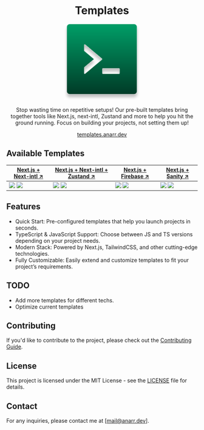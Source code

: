 <div align="center">

# Templates

<img src="assets/images/logo.svg" alt="Logo" width="200"/>

Stop wasting time on repetitive setups! Our pre-built templates bring together tools like Next.js, next-intl, Zustand and more to help you hit the ground running. Focus on building your projects, not setting them up!

<a href="https://resume.anarr.dev">templates.anarr.dev</a>

</div>

## Available Templates

| [Next.js + Next-intl ↗](https://github.com/Anrsgrl/next-intl-js) | [Next.js + Next-intl + Zustand ↗](https://github.com/Anrsgrl/next-intl-zustand-js) | [Next.js + Firebase ↗](https://github.com/Anrsgrl/next-firebase-js) | [Next.js + Sanity ↗](https://github.com/Anrsgrl/next-sanity-js)
|--|--|--|--|
|<img src="https://img.icons8.com/color/512/javascript.png" width="24px" /> <img src="https://img.icons8.com/color/512/typescript.png" width="24px" />   | <img src="https://img.icons8.com/color/512/javascript.png" width="24px" /> <img src="https://img.icons8.com/color/512/typescript.png" width="24px" />   |<img src="https://img.icons8.com/color/512/javascript.png" width="24px" /> <img src="https://img.icons8.com/color/512/typescript.png" width="24px" />   |<img src="https://img.icons8.com/color/512/javascript.png" width="24px" /> <img src="https://img.icons8.com/color/512/typescript.png" width="24px" />   |

## Features

- Quick Start: Pre-configured templates that help you launch projects in seconds.
- TypeScript & JavaScript Support: Choose between JS and TS versions depending on your project needs.
- Modern Stack: Powered by Next.js, TailwindCSS, and other cutting-edge technologies.
- Fully Customizable: Easily extend and customize templates to fit your project’s requirements.

## TODO

- Add more templates for different techs.
- Optimize current templates

## Contributing

If you'd like to contribute to the project, please check out the [Contributing Guide](CONTRIBUTING.md).

## License

This project is licensed under the MIT License - see the [LICENSE](LICENSE) file for details.

## Contact

For any inquiries, please contact me at [mail@anarr.dev].

